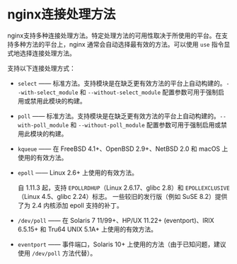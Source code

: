 # nginx连接处理方法

nginx支持多种连接处理方法。特定处理方法的可用性取决于所使用的平台。在支持多种方法的平台上，nginx 通常会自动选择最有效的方法。可以使用 `use` 指令显式地选择连接处理方法。

支持以下连接处理方式：

- `select` —— 标准方法。支持模块是在缺乏更有效方法的平台上自动构建的。`--with-select_module` 和 `--without-select_module` 配置参数可用于强制启用或禁用此模块的构建。
- `poll` —— 标准方法。支持模块是在缺乏更有效方法的平台上自动构建的。`--with-poll_module` 和 `--without-poll_module` 配置参数可用于强制启用或禁用此模块的构建。
- `kqueue` —— 在 FreeBSD 4.1+、OpenBSD 2.9+、NetBSD 2.0 和 macOS 上使用的有效方法。
- `epoll` —— Linux 2.6+ 上使用的有效方法。

    自 1.11.3 起，支持 `EPOLLRDHUP`（Linux 2.6.17、glibc 2.8）和 `EPOLLEXCLUSIVE`（Linux 4.5、glibc 2.24）标志。
    一些较旧的发行版（例如 SuSE 8.2）提供了为 2.4 内核添加 epoll 支持的补丁。

- `/dev/poll` —— 在 Solaris 7 11/99+、HP/UX 11.22+ (eventport)、IRIX 6.5.15+ 和 Tru64 UNIX 5.1A+ 上使用的有效方法。
- `eventport` —— 事件端口，Solaris 10+ 上使用的方法（由于已知问题，建议使用 `/dev/poll` 方法代替）。
